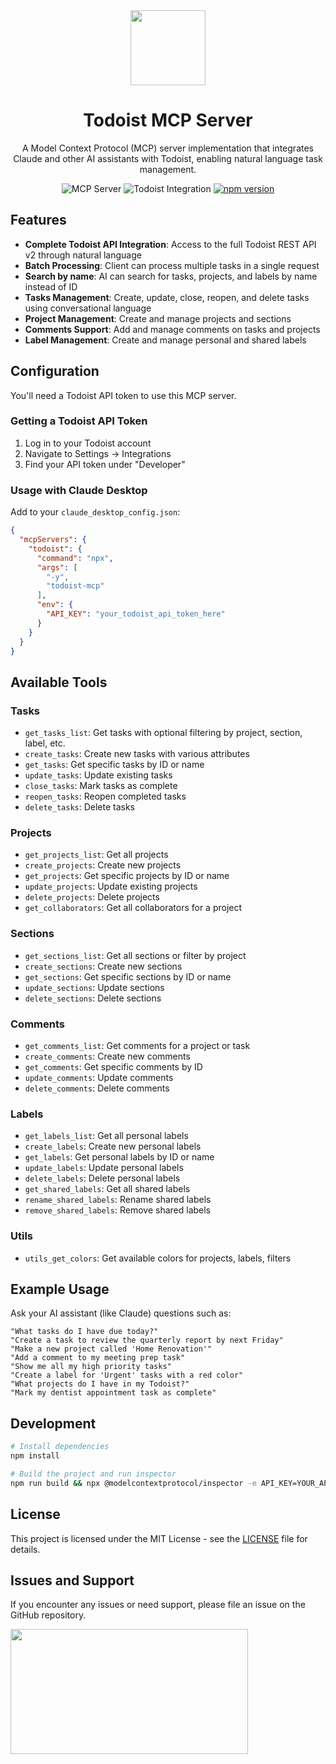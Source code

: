 <div align="center">
    <img src="https://static-00.iconduck.com/assets.00/todoist-icon-512x512-v3a6dxo9.png" width="120"/>
    <h1>Todoist MCP Server</h1>
    <p>A Model Context Protocol (MCP) server implementation that integrates Claude and other AI assistants with Todoist, enabling natural language task management.</p>
    <div>
        <img src="https://img.shields.io/badge/claude-mcp-blue" alt="MCP Server">
        <img src="https://img.shields.io/badge/todoist-mcp-orange" alt="Todoist Integration">
        <a href="https://www.npmjs.com/package/todoist-mcp" target="_blank">
            <img src="https://img.shields.io/npm/v/todoist-mcp.svg" alt="npm version">
        </a>
    </div>
</div>

## Features

* **Complete Todoist API Integration**: Access to the full Todoist REST API v2 through natural language
* **Batch Processing**: Client can process multiple tasks in a single request
* **Search by name**: AI can search for tasks, projects, and labels by name instead of ID
* **Tasks Management**: Create, update, close, reopen, and delete tasks using conversational language
* **Project Management**: Create and manage projects and sections
* **Comments Support**: Add and manage comments on tasks and projects
* **Label Management**: Create and manage personal and shared labels

## Configuration

You'll need a Todoist API token to use this MCP server.

### Getting a Todoist API Token

1. Log in to your Todoist account
2. Navigate to Settings → Integrations
3. Find your API token under "Developer"

### Usage with Claude Desktop

Add to your `claude_desktop_config.json`:

```json
{
  "mcpServers": {
    "todoist": {
      "command": "npx",
      "args": [
        "-y",
        "todoist-mcp"
      ],
      "env": {
        "API_KEY": "your_todoist_api_token_here"
      }
    }
  }
}
```

## Available Tools

### Tasks
- `get_tasks_list`: Get tasks with optional filtering by project, section, label, etc.
- `create_tasks`: Create new tasks with various attributes
- `get_tasks`: Get specific tasks by ID or name
- `update_tasks`: Update existing tasks
- `close_tasks`: Mark tasks as complete
- `reopen_tasks`: Reopen completed tasks
- `delete_tasks`: Delete tasks

### Projects
- `get_projects_list`: Get all projects
- `create_projects`: Create new projects
- `get_projects`: Get specific projects by ID or name
- `update_projects`: Update existing projects
- `delete_projects`: Delete projects
- `get_collaborators`: Get all collaborators for a project

### Sections
- `get_sections_list`: Get all sections or filter by project
- `create_sections`: Create new sections
- `get_sections`: Get specific sections by ID or name
- `update_sections`: Update sections
- `delete_sections`: Delete sections

### Comments
- `get_comments_list`: Get comments for a project or task
- `create_comments`: Create new comments
- `get_comments`: Get specific comments by ID
- `update_comments`: Update comments
- `delete_comments`: Delete comments

### Labels
- `get_labels_list`: Get all personal labels
- `create_labels`: Create new personal labels
- `get_labels`: Get personal labels by ID or name
- `update_labels`: Update personal labels
- `delete_labels`: Delete personal labels
- `get_shared_labels`: Get all shared labels
- `rename_shared_labels`: Rename shared labels
- `remove_shared_labels`: Remove shared labels

### Utils
- `utils_get_colors`: Get available colors for projects, labels, filters

## Example Usage

Ask your AI assistant (like Claude) questions such as:

```
"What tasks do I have due today?"
"Create a task to review the quarterly report by next Friday"
"Make a new project called 'Home Renovation'"
"Add a comment to my meeting prep task"
"Show me all my high priority tasks"
"Create a label for 'Urgent' tasks with a red color"
"What projects do I have in my Todoist?"
"Mark my dentist appointment task as complete"
```

## Development

```bash
# Install dependencies
npm install

# Build the project and run inspector
npm run build && npx @modelcontextprotocol/inspector -e API_KEY=YOUR_API_KEY_HERE node dist/index.js
```

## License

This project is licensed under the MIT License - see the [LICENSE](LICENSE.md) file for details.

## Issues and Support

If you encounter any issues or need support, please file an issue on the GitHub repository.

<a href="https://glama.ai/mcp/servers/@stanislavlysenko0912/todoist-mcp-server">
  <img width="380" height="200" src="https://glama.ai/mcp/servers/@stanislavlysenko0912/todoist-mcp-server/badge" />
</a>
